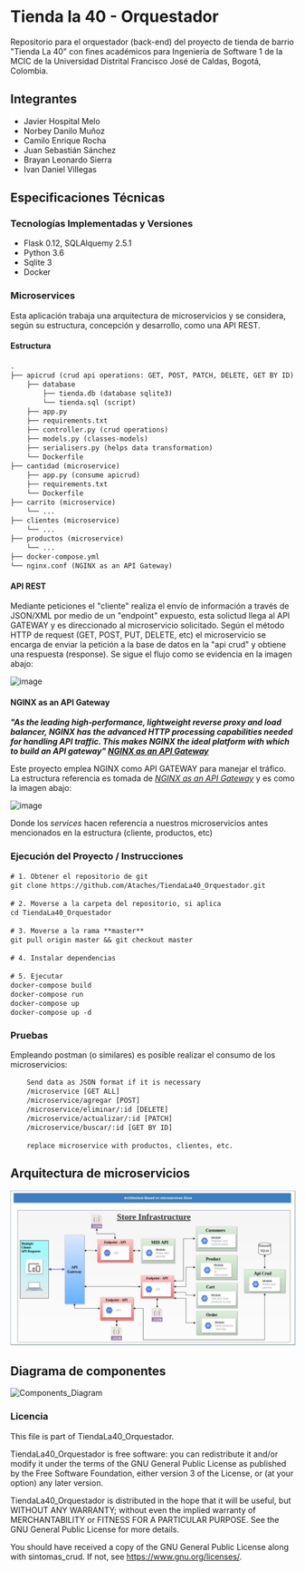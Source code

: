 # Tienda la 40 - Orquestador
Repositorio para el orquestador (back-end) del proyecto de tienda de barrio "Tienda La 40" con fines académicos para Ingeniería de Software 1 de la MCIC de la Universidad Distrital Francisco José de Caldas, Bogotá, Colombia.

## Integrantes

- Javier Hospital Melo
- Norbey Danilo Muñoz
- Camilo Enrique Rocha
- Juan Sebastián Sánchez
- Brayan Leonardo Sierra
- Ivan Daniel Villegas

## Especificaciones Técnicas
### Tecnologías Implementadas y Versiones

- Flask 0.12, SQLAlquemy 2.5.1
- Python 3.6
- Sqlite 3
- Docker

### Microservices

Esta aplicación trabaja una arquitectura de microservicios y se considera, según su estructura, concepción y desarrollo, como una API REST.

#### Estructura

```
.
├── apicrud (crud api operations: GET, POST, PATCH, DELETE, GET BY ID)
    ├── database
        ├── tienda.db (database sqlite3)
        └── tienda.sql (script)
    ├── app.py
    ├── requirements.txt
    ├── controller.py (crud operations)
    ├── models.py (classes-models)
    ├── serialisers.py (helps data transformation)
    └── Dockerfile
├── cantidad (microservice)
    ├── app.py (consume apicrud)
    ├── requirements.txt
    └── Dockerfile
├── carrito (microservice)
    └── ...
├── clientes (microservice)
    └── ...
├── productos (microservice)
    └── ...
├── docker-compose.yml
└── nginx.conf (NGINX as an API Gateway)
```

#### API REST
Mediante peticiones el "cliente" realiza el envío de información a través de JSON/XML por medio de un "endpoint" expuesto, esta solictud llega al API GATEWAY y es direccionado al microservicio solicitado. Según el método HTTP de request (GET, POST, PUT, DELETE, etc) el microservicio se encarga de enviar la petición a la base de datos en la "api crud" y obtiene una respuesta (response). Se sigue el flujo como se evidencia en la imagen abajo:

![image](https://user-images.githubusercontent.com/24207969/141644765-9b777961-f442-4e4d-9132-4d217aeb8449.png)

#### NGINX as an API Gateway
<strong><em>"As the leading high‑performance, lightweight reverse proxy and load balancer, NGINX has the advanced HTTP processing capabilities needed for handling API traffic. This makes NGINX the ideal platform with which to build an API gateway" *[NGINX as an API Gateway](https://www.nginx.com/blog/deploying-nginx-plus-as-an-api-gateway-part-1/)*</em></strong>

Este proyecto emplea NGINX como API GATEWAY para manejar el tráfico. La estructura referencia es tomada de *[NGINX as an API Gateway](https://www.nginx.com/blog/deploying-nginx-plus-as-an-api-gateway-part-1/)* y es como la imagen abajo:

![image](https://user-images.githubusercontent.com/24207969/141644322-bb0159e1-0f2f-424e-a38e-f3565bc675e5.png)

Donde los *services* hacen referencia a nuestros microservicios antes mencionados en la estructura (cliente, productos, etc)

### Ejecución del Proyecto / Instrucciones

```
# 1. Obtener el repositorio de git
git clone https://github.com/Ataches/TiendaLa40_Orquestador.git

# 2. Moverse a la carpeta del repositorio, si aplica
cd TiendaLa40_Orquestador

# 3. Moverse a la rama **master**
git pull origin master && git checkout master

# 4. Instalar dependencias

# 5. Ejecutar
docker-compose build
docker-compose run
docker-compose up 
docker-compose up -d
```

### Pruebas
Empleando postman (o similares) es posible realizar el consumo de los microservicios:

```
    Send data as JSON format if it is necessary
    /microservice [GET ALL]
    /microservice/agregar [POST]
    /microservice/eliminar/:id [DELETE]
    /microservice/actualizar/:id [PATCH]
    /microservice/buscar/:id [GET BY ID]
    
    replace microservice with productos, clientes, etc.
```


## Arquitectura de microservicios

![Image text](https://github.com/IvanDanielVillegas/EEG_Drone_Control/blob/master/Arquitectura-Microservicios-Tienda.jpg)

## Diagrama de componentes

![Components_Diagram](http://www.plantuml.com/plantuml/proxy?src=https://raw.githubusercontent.com/Ataches/TiendaLa40_Orquestador/master/C4ComponentsDiagram.puml)


### Licencia

This file is part of TiendaLa40_Orquestador.

TiendaLa40_Orquestador is free software: you can redistribute it and/or modify it under the terms of the GNU General Public License as published by the Free Software Foundation, either version 3 of the License, or (at your option) any later version.

TiendaLa40_Orquestador is distributed in the hope that it will be useful, but WITHOUT ANY WARRANTY; without even the implied warranty of MERCHANTABILITY or FITNESS FOR A PARTICULAR PURPOSE. See the GNU General Public License for more details.

You should have received a copy of the GNU General Public License along with sintomas_crud. If not, see https://www.gnu.org/licenses/.
